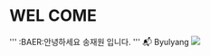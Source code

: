 # WEL COME 

'''
:BAER:안녕하세요 송재원 입니다.
'''
:mailbox_with_mail: Byulyang 
<a href="mailto:ckdlghd3791@gmail.com">
   <img src="https://img.shields.io/badge/Gmail-d14836?style=flat-square&logo=Gmail&logoColor=white&link=ckdlghd3791@gmail.com"/>
</a>
